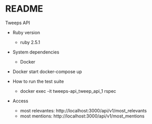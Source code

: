# README

Tweeps API

* Ruby version
  - ruby 2.5.1

* System dependencies
  - Docker

* Docker start
  docker-compose up

* How to run the test suite
  - docker exec -it tweeps-api_tweep_api_1 rspec

* Access
  - most relevantes: http://localhost:3000/api/v1/most_relevants
  - most mentions: http://localhost:3000/api/v1/most_mentions